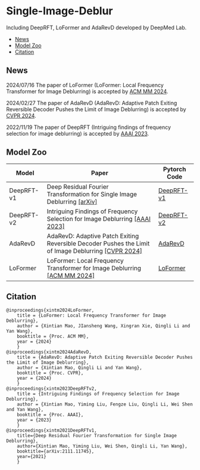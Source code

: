 # Single-Image-Deblur
Including DeepRFT, LoFormer and AdaRevD developed by DeepMed Lab.
- [News](#news)
- [Model Zoo](#model-zoo)
- [Citation](#citation)

## News
2024/07/16 The paper of LoFormer (LoFormer: Local Frequency Transformer for Image Deblurring) is accepted by [ACM MM 2024]().

2024/02/27 The paper of AdaRevD (AdaRevD: Adaptive Patch Exiting Reversible Decoder Pushes the Limit of Image Deblurring) is accepted by [CVPR 2024](https://openaccess.thecvf.com/content/CVPR2024/html/Mao_AdaRevD_Adaptive_Patch_Exiting_Reversible_Decoder_Pushes_the_Limit_of_CVPR_2024_paper.html).

2022/11/19 The paper of DeepRFT (Intriguing findings of frequency selection for image deblurring) is accepted by [AAAI 2023](https://ojs.aaai.org/index.php/AAAI/article/view/25281).

## Model Zoo

| Model | Paper | Pytorch Code |
| - | - | - | 
| DeepRFT-v1 | Deep Residual Fourier Transformation for Single Image Deblurring [[arXiv]](https://arxiv.org/abs/2111.11745)                          | [DeepRFT-v1](https://github.com/INVOKERer/DeepRFT) |
| DeepRFT-v2 | Intriguing Findings of Frequency Selection for Image Deblurring [[AAAI 2023]](https://ojs.aaai.org/index.php/AAAI/article/view/25281) | [DeepRFT-v2](https://github.com/INVOKERer/DeepRFT/tree/AAAI2023) |
| AdaRevD    | AdaRevD: Adaptive Patch Exiting Reversible Decoder Pushes the Limit of Image Deblurring [[CVPR 2024]](https://github.com/INVOKERer/AdaRevD/blob/master/AdaRevD.pdf)                             | [AdaRevD](https://github.com/INVOKERer/AdaRevD) |
| LoFormer   | LoFormer: Local Frequency Transformer for Image Deblurring [[ACM MM 2024]]()                             | [LoFormer](https://github.com/INVOKERer/LoFormer) |

## Citation
```
@inproceedings{xintm2024LoFormer, 
    title = {LoFormer: Local Frequency Transformer for Image Deblurring},
    author = {Xintian Mao, JIansheng Wang, Xingran Xie, Qingli Li and Yan Wang}, 
    booktitle = {Proc. ACM MM}, 
    year = {2024}
    }
@inproceedings{xintm2024AdaRevD, 
    title = {AdaRevD: Adaptive Patch Exiting Reversible Decoder Pushes the Limit of Image Deblurring},
    author = {Xintian Mao, Qingli Li and Yan Wang}, 
    booktitle = {Proc. CVPR}, 
    year = {2024}
    }
@inproceedings{xintm2023DeepRFTv2, 
    title = {Intriguing Findings of Frequency Selection for Image Deblurring},
    author = {Xintian Mao, Yiming Liu, Fengze Liu, Qingli Li, Wei Shen and Yan Wang}, 
    booktitle = {Proc. AAAI}, 
    year = {2023}
    }
@inproceedings{xintm2021DeepRFTv1,
    title={Deep Residual Fourier Transformation for Single Image Deblurring},
    author={Xintian Mao, Yiming Liu, Wei Shen, Qingli Li, Yan Wang},
    booktitle={arXiv:2111.11745},
    year={2021}
    }
